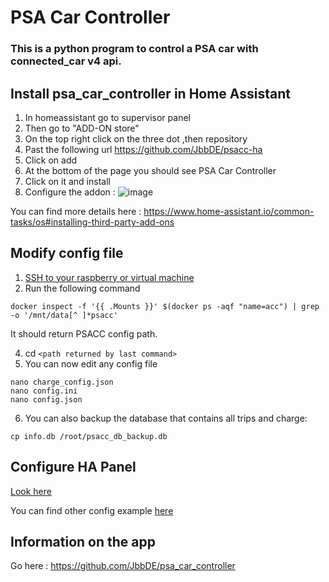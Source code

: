 # PSA Car Controller


### This is a python program to control a PSA car with connected_car v4 api.
## Install psa_car_controller in Home Assistant

1. In homeassistant go to supervisor panel
2. Then go to "ADD-ON store"
3. On the top right click on the three dot ,then repository
4. Past the following url https://github.com/JbbDE/psacc-ha 
5. Click on add
6. At the bottom of the page you should see PSA Car Controller
7. Click on it  and install
8. Configure the addon : ![image](https://user-images.githubusercontent.com/48728684/150692985-23da4fbe-cc40-4460-8003-1636b8211f60.png)


You can find more details here : https://www.home-assistant.io/common-tasks/os#installing-third-party-add-ons

## Modify config file
1. [SSH to your raspberry or virtual machine](https://developers.home-assistant.io/docs/operating-system/debugging/#ssh-access-to-the-host)
2. Run the following command 

```shell
docker inspect -f '{{ .Mounts }}' $(docker ps -aqf "name=acc") | grep -o '/mnt/data[^ ]*psacc' 
```
It should return PSACC config path.

4. cd `<path returned by last command>`
5. You can now edit any config file 
```shell
nano charge_config.json                        
nano config.ini                                
nano config.json
```
6. You can also backup the database that contains all trips and charge:
```
cp info.db /root/psacc_db_backup.db
```
## Configure HA Panel
[Look here](https://github.com/Flodu31/HomeAssistant-PeugeotIntegration)

You can find other config example [here](https://community.home-assistant.io/t/peugeot-citroen-ds-cars-connected-car/202949/34)

## Information on the app
Go here : https://github.com/JbbDE/psa_car_controller
